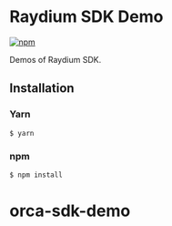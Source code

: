 # Raydium SDK Demo

[npm-image]: https://img.shields.io/npm/v/@raydium-io/raydium-sdk.svg?style=flat
[npm-url]: https://www.npmjs.com/package/@raydium-io/raydium-sdk

[![npm][npm-image]][npm-url]

Demos of Raydium SDK.

## Installation

### Yarn

```
$ yarn
```

### npm

```
$ npm install 
```
# orca-sdk-demo
